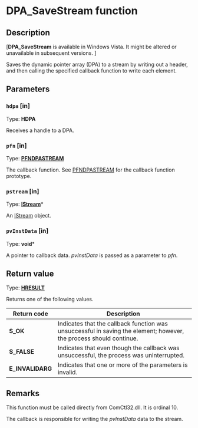 # DPA_SaveStream function

## Description

[**DPA_SaveStream** is available in Windows Vista. It might be altered or unavailable in subsequent versions. ]

Saves the dynamic pointer array (DPA) to a stream by writing out a header, and then calling the specified callback function to write each element.

## Parameters

### `hdpa` [in]

Type: **HDPA**

Receives a handle to a DPA.

### `pfn` [in]

Type: **[PFNDPASTREAM](https://learn.microsoft.com/windows/desktop/api/dpa_dsa/nc-dpa_dsa-pfndpastream)**

The callback function. See [PFNDPASTREAM](https://learn.microsoft.com/windows/desktop/api/dpa_dsa/nc-dpa_dsa-pfndpastream) for the callback function prototype.

### `pstream` [in]

Type: **[IStream](https://learn.microsoft.com/windows/desktop/api/objidl/nn-objidl-istream)***

An [IStream](https://learn.microsoft.com/windows/desktop/api/objidl/nn-objidl-istream) object.

### `pvInstData` [in]

Type: **void***

A pointer to callback data. *pvInstData* is passed as a parameter to *pfn*.

## Return value

Type: **[HRESULT](https://learn.microsoft.com/windows/desktop/WinProg/windows-data-types)**

Returns one of the following values.

| Return code | Description |
| --- | --- |
| **S_OK** | Indicates that the callback function was unsuccessful in saving the element; however, the process should continue. |
| **S_FALSE** | Indicates that even though the callback was unsuccessful, the process was uninterrupted. |
| **E_INVALIDARG** | Indicates that one or more of the parameters is invalid. |

## Remarks

This function must be called directly from ComCtl32.dll. It is ordinal 10.

The callback is responsible for writing the *pvInstData* data to the stream.